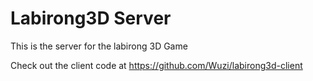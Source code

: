 # Labirong3D Server
This is the server for the labirong 3D Game

Check out the client code at https://github.com/Wuzi/labirong3d-client

